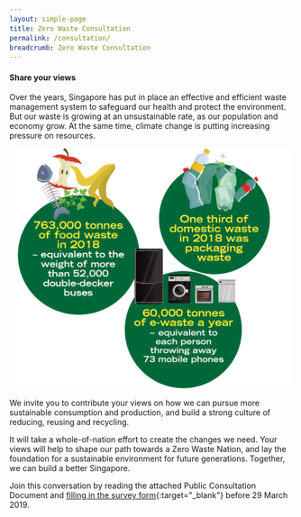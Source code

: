 ```yaml
---
layout: simple-page
title: Zero Waste Consultation
permalink: /consultation/
breadcrumb: Zero Waste Consultation
---
```


#### Share your views 

Over the years, Singapore has put in place an effective and efficient waste management system to safeguard our health and protect the environment. But our waste is growing at an unsustainable rate, as our population and economy grow. At the same time, climate change is putting increasing pressure on resources. 

![Zero Waste Consultation](/images/consultation.png)

We invite you to contribute your views on how we can pursue more sustainable consumption and production, and build a strong culture of reducing, reusing and recycling. 

It will take a whole-of-nation effort to create the changes we need. Your views will help to shape our path towards a Zero Waste Nation, and lay the foundation for a sustainable environment for future generations. Together, we can build a better Singapore. 

Join this conversation by reading the attached Public Consultation Document and [filling in the survey form](http://mewr.sg/zerowasteconsultation){:target="_blank"} before 29 March 2019.

<Please attach PDF of Public Consultation Document>
